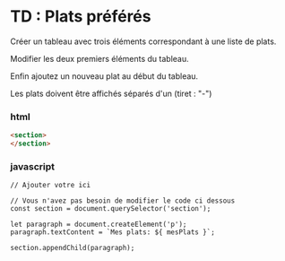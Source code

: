# TD : Plats préférés

Créer un tableau avec trois éléments correspondant à une liste de plats. 

Modifier les deux premiers éléments du tableau. 

Enfin ajoutez un nouveau plat au début du tableau.

Les plats doivent être affichés séparés d'un (tiret : "-") 

### html

```html
<section>
</section>
```

### javascript

```
// Ajouter votre ici

// Vous n'avez pas besoin de modifier le code ci dessous
const section = document.querySelector('section');

let paragraph = document.createElement('p');
paragraph.textContent = `Mes plats: ${ mesPlats }`;

section.appendChild(paragraph);
    
```
